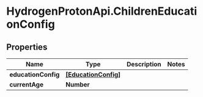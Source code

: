 # HydrogenProtonApi.ChildrenEducationConfig

## Properties
Name | Type | Description | Notes
------------ | ------------- | ------------- | -------------
**educationConfig** | [**[EducationConfig]**](EducationConfig.md) |  | 
**currentAge** | **Number** |  | 


